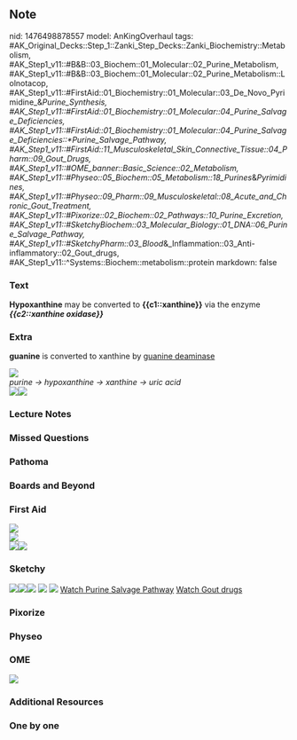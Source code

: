 ## Note
nid: 1476498878557
model: AnKingOverhaul
tags: #AK_Original_Decks::Step_1::Zanki_Step_Decks::Zanki_Biochemistry::Metabolism, #AK_Step1_v11::#B&B::03_Biochem::01_Molecular::02_Purine_Metabolism, #AK_Step1_v11::#B&B::03_Biochem::01_Molecular::02_Purine_Metabolism::Lolnotacop, #AK_Step1_v11::#FirstAid::01_Biochemistry::01_Molecular::03_De_Novo_Pyrimidine_&_Purine_Synthesis, #AK_Step1_v11::#FirstAid::01_Biochemistry::01_Molecular::04_Purine_Salvage_Deficiencies, #AK_Step1_v11::#FirstAid::01_Biochemistry::01_Molecular::04_Purine_Salvage_Deficiencies::*Purine_Salvage_Pathway, #AK_Step1_v11::#FirstAid::11_Musculoskeletal_Skin_Connective_Tissue::04_Pharm::09_Gout_Drugs, #AK_Step1_v11::#OME_banner::Basic_Science::02_Metabolism, #AK_Step1_v11::#Physeo::05_Biochem::05_Metabolism::18_Purines_&_Pyrimidines, #AK_Step1_v11::#Physeo::09_Pharm::09_Musculoskeletal::08_Acute_and_Chronic_Gout_Treatment, #AK_Step1_v11::#Pixorize::02_Biochem::02_Pathways::10_Purine_Excretion, #AK_Step1_v11::#SketchyBiochem::03_Molecular_Biology::01_DNA::06_Purine_Salvage_Pathway, #AK_Step1_v11::#SketchyPharm::03_Blood_&_Inflammation::03_Anti-inflammatory::02_Gout_drugs, #AK_Step1_v11::^Systems::Biochem::metabolism::protein
markdown: false

### Text
<div>
  <b>Hypoxanthine</b> may be converted to <b>{{c1::xanthine}}</b>
  via the enzyme <i style="font-weight: bold;">{{c2::xanthine
  oxidase}}</i>
</div>

### Extra
<b>guanine</b> is converted to xanthine by <u>guanine deaminase</u>
<div><img src="paste-705096191050082.jpg" class="resizer"></div>
<div>
<div>
  <i>purine -> hypoxanthine -> xanthine -> uric acid</i>
</div><img src="paste-3040836846015.jpg" class="resizer"><img src=
"paste-22106196672995.jpg" class="resizer"></div>

### Lecture Notes


### Missed Questions


### Pathoma


### Boards and Beyond


### First Aid
<img src="tmps8Agr9.png" class="resizer">
<div>
  <div><img src="paste-121358595915779.jpg" class="resizer"></div>
  <div><img src="paste-113215337922563.jpg" class=
  "resizer"><img src="paste-123982820933635.jpg" class=
  "resizer"></div>
</div>

### Sketchy
<img src="paste-583518551801857.jpg" class="resizer"><img src=
"Screen%20Shot%202020-01-28%20at%206.45.13%20PM.png" class=
"resizer"><img src="Purine%20Excretion%20-%20OG%20copy.png" class=
"resizer"> <img src=
"Screen%20Shot%202021-01-07%20at%2015.28.22.jpg" class="resizer">
<img src="Screen%20Shot%202022-01-30%20at%2011.29.50%20AM.png"
class="resizer"> <a href=
"https://dashboard.sketchy.com/study/medical/courses/medical-biochemistry/units/medical-biochemistry-molecular-biology/videos/medical-biochemistry-molecular-biology-dna-purine-salvage-pathway?utm_source=anki&utm_medium=partnership&utm_campaign=february_update&utm_content=medical">
Watch Purine Salvage Pathway</a> <a href=
"https://dashboard.sketchy.com/study/medical/courses/medical-biochemistry/units/medical-biochemistry-molecular-biology/videos/medical-biochemistry-molecular-biology-dna-purine-salvage-pathway?utm_source=anki&utm_medium=partnership&utm_campaign=february_update&utm_content=medical">
Watch Gout drugs</a>

### Pixorize


### Physeo


### OME
<div class="ome-widget">
  <a href=
  "https://onlinemeded.org/spa/metabolism?ref=anki"><img src=
  "_OME_AnkiFlashcards_Topic_2.png"></a>
</div>

### Additional Resources


### One by one

